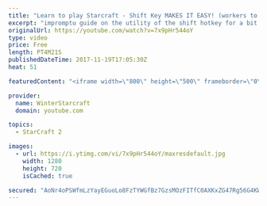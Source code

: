 ```yaml
---
title: "Learn to play Starcraft - Shift Key MAKES IT EASY! (workers to gas, waypoints, ctrl grps, moving)"
excerpt: "impromptu guide on the utility of the shift hotkey for a bit of everything"
originalUrl: https://youtube.com/watch?v=7x9pHr544oY
type: video
price: Free
length: PT4M21S
publishedDateTime: 2017-11-19T17:05:30Z
heat: 51

featuredContent: "<iframe width=\"800\" height=\"500\" frameborder=\"0\" src=\"https://www.youtube.com/embed/7x9pHr544oY\" allow=\"accelerometer; autoplay; encrypted-media; gyroscope; picture-in-picture\" allowfullscreen></iframe>"

provider:
  name: WinterStarcraft
  domain: youtube.com

topics:
  - StarCraft 2

images:
  - url: https://i.ytimg.com/vi/7x9pHr544oY/maxresdefault.jpg
    width: 1280
    height: 720
    isCached: true

secured: "AoNr4oPSWfmLzYayEGuoLo8FzTYWGfBz7GzsMOzFITfC0AXKxZG47Rg56G4KWKhsyy9GEhfz9yJNwnxwriuP2FpautUrFymU6lWMJ2LGkrlala3qfp0EKQoqffHbiH844gI4wdrKJWKIQl5qARrZWILx9Mf1YO9tcSVhD0pn1nOXh1CIqb3DMYexuoPA6gfruGPctD9juHvYPSXQlSBCyEphN91hNR5ZQx0B13ielmkKFQjjlqUU3vSYgdGYHn8CSCvsu0yvGLpbR0tBxBmgdmxYX8CLUAjZdr+Elhw20XqRodV9+5thdScJddljzT8nQRjppMtBfVokGRI4aWhrSXu8bP1KRYq3xoubkmRTghmsZ+QWpojTvwVtjW+HI2B2Za0/5HzFyXLfiW20Tt38cZwiGtOXx2gd7h7ZO8OWkmE=;DT4PqdeAjiKI9+tzI/JPTw=="
---
```


